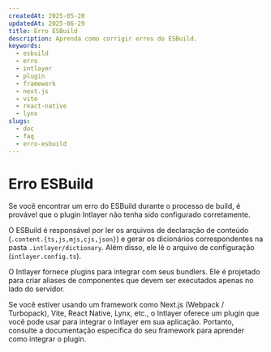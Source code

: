 ```yaml
---
createdAt: 2025-05-20
updatedAt: 2025-06-29
title: Erro ESBuild
description: Aprenda como corrigir erros do ESBuild.
keywords:
  - esbuild
  - erro
  - intlayer
  - plugin
  - framework
  - next.js
  - vite
  - react-native
  - lynx
slugs:
  - doc
  - faq
  - erro-esbuild
---
```


# Erro ESBuild

Se você encontrar um erro do ESBuild durante o processo de build, é provável que o plugin Intlayer não tenha sido configurado corretamente.

O ESBuild é responsável por ler os arquivos de declaração de conteúdo (`.content.{ts,js,mjs,cjs,json}`) e gerar os dicionários correspondentes na pasta `.intlayer/dictionary`. Além disso, ele lê o arquivo de configuração (`intlayer.config.ts`).

O Intlayer fornece plugins para integrar com seus bundlers. Ele é projetado para criar aliases de componentes que devem ser executados apenas no lado do servidor.

Se você estiver usando um framework como Next.js (Webpack / Turbopack), Vite, React Native, Lynx, etc., o Intlayer oferece um plugin que você pode usar para integrar o Intlayer em sua aplicação. Portanto, consulte a documentação específica do seu framework para aprender como integrar o plugin.
